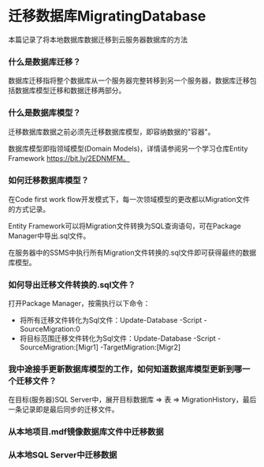 # 迁移数据库MigratingDatabase
本篇记录了将本地数据库数据迁移到云服务器数据库的方法

### 什么是数据库迁移？
数据库迁移指将整个数据库从一个服务器完整转移到另一个服务器，数据库迁移包括数据库模型迁移和数据迁移两部分。

### 什么是数据库模型？
迁移数据库数据之前必须先迁移数据库模型，即容纳数据的"容器"。

数据库模型即指领域模型(Domain Models)，详情请参阅另一个学习仓库Entity Framework https://bit.ly/2EDNMFM。

### 如何迁移数据库模型？
在Code first work flow开发模式下，每一次领域模型的更改都以Migration文件的方式记录。

Entity Framework可以将Migration文件转换为SQL查询语句，可在Package Manager中导出.sql文件。

在服务器中的SSMS中执行所有Migration文件转换的.sql文件即可获得最终的数据库模型。

### 如何导出迁移文件转换的.sql文件？
打开Package Manager，按需执行以下命令：

* 将所有迁移文件转化为Sql文件：Update-Database -Script -SourceMigration:0
* 将目标范围迁移文件转化为Sql文件：Update-Database -Script -SourceMigration:[Migr1] -TargetMigration:[Migr2]

### 我中途接手更新数据库模型的工作，如何知道数据库模型更新到哪一个迁移文件？
在目标(服务器)SQL Server中，展开目标数据库 => 表 => MigrationHistory，最后一条记录即是最后同步的迁移文件。

### 从本地项目.mdf镜像数据库文件中迁移数据


### 从本地SQL Server中迁移数据

